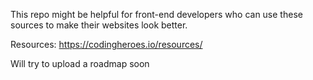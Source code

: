 This repo might be helpful for front-end developers who can use these sources to make their websites look better.

Resources: https://codingheroes.io/resources/

Will try to upload a roadmap soon
